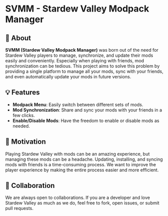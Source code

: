 # SVMM - Stardew Valley Modpack Manager

## 🌟 About

**SVMM (Stardew Valley Modpack Manager)** was born out of the need for Stardew Valley players to manage, synchronize, and update their mods easily and conveniently. Especially when playing with friends, mod synchronization can be tedious. This project aims to solve this problem by providing a single platform to manage all your mods, sync with your friends, and even automatically update your mods in future versions.

## 💡 Features

- **Modpack Menu**: Easily switch between different sets of mods.
- **Mod Synchronization**: Share and sync your mods with your friends in a few clicks.
- **Enable/Disable Mods**: Have the freedom to enable or disable mods as needed.


## 🚀 Motivation

Playing Stardew Valley with mods can be an amazing experience, but managing these mods can be a headache. Updating, installing, and syncing mods with friends is a time-consuming process. We want to improve the player experience by making the entire process easier and more efficient.

## 🤝 Collaboration

We are always open to collaborations. If you are a developer and love Stardew Valley as much as we do, feel free to fork, open issues, or submit pull requests.
